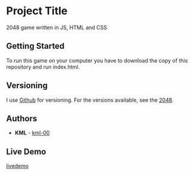 # Project Title

2048 game written in JS, HTML and CSS

## Getting Started

To run this game on your computer you have to download the copy of this repository and run index.html. 



## Versioning

I use [Github](https://github.com) for versioning. For the versions available, see the [2048](https://github.com/kml-00/2048). 

## Authors

* **KML** - [kml-00](https://github.com/kml-00)

## Live Demo 

[livedemo](https://htmlpreview.github.io/?https://github.com/kml-00/2048/blob/master/index.html)






